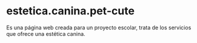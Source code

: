 # estetica.canina.pet-cute
Es una página web creada para un proyecto escolar, trata de los servicios que ofrece una estética canina.

